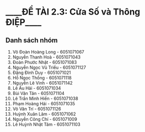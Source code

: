 # ******\_\_\_\_******ĐỀ TÀI 2.3: Cửa Số và Thông ĐIỆP******\_\_\_\_******

## Danh sách nhóm

1. Võ Đoàn Hoàng Long - 6051071067
1. Nguyễn Thanh Hoà - 6051071043
1. Đoàn Phước Nhật - 6051071083
1. Nguyễn Ngọc Vũ Triều - 6051071127
1. Đặng Đình Duy - 6051071021
1. Hồ Ngọc Thống - 6051071118
1. Nguyễn Lê Vinh - 6051071142
1. Lê Âu Hải - 6051071034
1. Bùi Văn Tân - 6051071104
1. Lê Trần Minh Hiền - 6051071038
1. Phạm Hoàng Hải - 6051071035
1. Võ Văn Trí - 6051071126
1. Huỳnh Xuân Lãm - 6051071062
1. Nguyễn Công Chí - 6051071009
1. Lê Huỳnh Nhật Tâm - 6051071103

